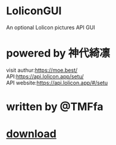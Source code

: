 # LoliconGUI
An optional Lolicon pictures API GUI

# powered by 神代綺凛
visit authur:https://moe.best/          
API:https://api.lolicon.app/setu/            
API website:https://api.lolicon.app/#/setu          

# written by @TMFfa

# [download](https://github.com/TMFfa/LoliconGUI/releases/download/v1.0/setu-Pro.7z)
